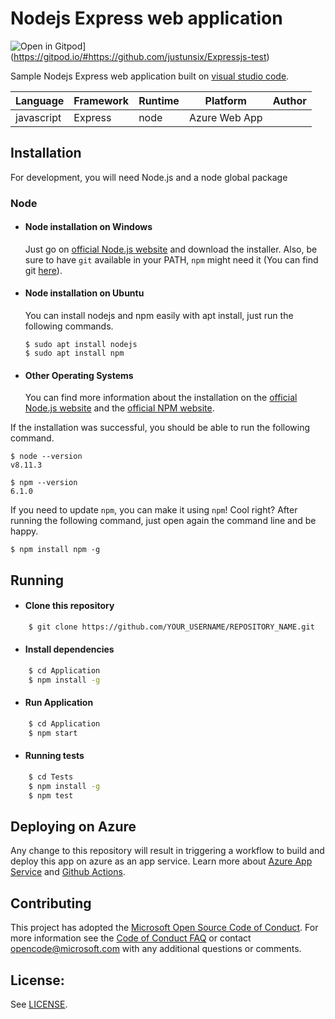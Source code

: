 # Nodejs Express web application

![Open in Gitpod](https://gitpod.io/button/open-in-gitpod.svg)](https://gitpod.io/#https://github.com/justunsix/Expressjs-test)

Sample Nodejs Express web application built on [visual studio code](https://code.visualstudio.com/).

Language| Framework | Runtime | Platform | Author |
| --------| -------- | -------- |--------|--------|
javascript| Express | node | Azure Web App| |

## Installation

For development, you will need Node.js and a node global package

### Node
- #### Node installation on Windows

  Just go on [official Node.js website](https://nodejs.org/) and download the installer.
Also, be sure to have `git` available in your PATH, `npm` might need it (You can find git [here](https://git-scm.com/)).

- #### Node installation on Ubuntu

  You can install nodejs and npm easily with apt install, just run the following commands.

      $ sudo apt install nodejs
      $ sudo apt install npm

- #### Other Operating Systems
  You can find more information about the installation on the [official Node.js website](https://nodejs.org/) and the [official NPM website](https://npmjs.org/).

If the installation was successful, you should be able to run the following command.

    $ node --version
    v8.11.3

    $ npm --version
    6.1.0

If you need to update `npm`, you can make it using `npm`! Cool right? After running the following command, just open again the command line and be happy.

    $ npm install npm -g

## Running

 - #### Clone this repository  

```bash
    $ git clone https://github.com/YOUR_USERNAME/REPOSITORY_NAME.git
```

- #### Install dependencies
```bash
    $ cd Application
    $ npm install -g
```
- #### Run Application
```bash
    $ cd Application
    $ npm start
```
- #### Running tests
```bash
    $ cd Tests
    $ npm install -g
    $ npm test
```

## Deploying on Azure

Any change to this repository will result in triggering a workflow to build and deploy this app on azure as an app service. Learn more about [Azure App Service](https://docs.microsoft.com/en-us/azure/app-service/) and [Github Actions](https://docs.github.com/en/actions).

## Contributing

This project has adopted the [Microsoft Open Source Code of Conduct](https://opensource.microsoft.com/codeofconduct/). For more information see the [Code of Conduct FAQ](https://opensource.microsoft.com/codeofconduct/faq/) or contact [opencode@microsoft.com](mailto:opencode@microsoft.com) with any additional questions or comments.


## License:

See [LICENSE](LICENSE).
